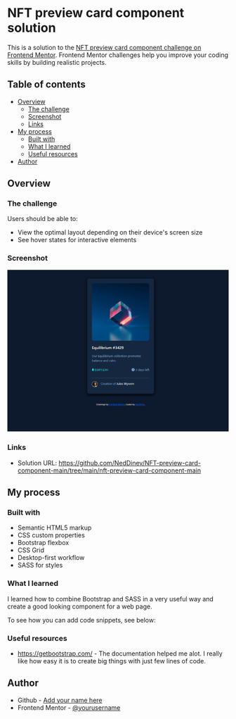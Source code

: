 # NFT preview card component solution

This is a solution to the [NFT preview card component challenge on Frontend Mentor](https://www.frontendmentor.io/challenges/nft-preview-card-component-SbdUL_w0U). Frontend Mentor challenges help you improve your coding skills by building realistic projects. 

## Table of contents

- [Overview](#overview)
  - [The challenge](#the-challenge)
  - [Screenshot](#screenshot)
  - [Links](#links)
- [My process](#my-process)
  - [Built with](#built-with)
  - [What I learned](#what-i-learned)
  - [Useful resources](#useful-resources)
- [Author](#author)



## Overview

### The challenge

Users should be able to:

- View the optimal layout depending on their device's screen size
- See hover states for interactive elements

### Screenshot

<img src="screenshot.png">


### Links

- Solution URL: https://github.com/NedDinev/NFT-preview-card-component-main/tree/main/nft-preview-card-component-main


## My process

### Built with

- Semantic HTML5 markup
- CSS custom properties
- Bootstrap flexbox
- CSS Grid
- Desktop-first workflow
- SASS for styles



### What I learned

I learned how to combine Bootstrap and SASS in a very useful way and create a good looking component for a web page.

To see how you can add code snippets, see below:

### Useful resources

- https://getbootstrap.com/ - The documentation helped me alot. I really like how easy it is to create big things with just few lines of code.


## Author

- Github - [Add your name here](https://github.com/NedDinev)
- Frontend Mentor - [@yourusername](https://www.frontendmentor.io/profile/NedDinev)
